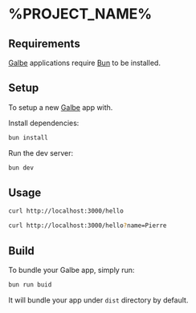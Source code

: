 # %PROJECT_NAME%

## Requirements

[Galbe](https://galbe.dev) applications require [Bun](https://bun.sh) to be installed.

## Setup

To setup a new [Galbe](https://galbe.dev) app with.

Install dependencies:

```bash
bun install
```

Run the dev server:

```bash
bun dev
```

## Usage

```bash
curl http://localhost:3000/hello
```

```bash
curl http://localhost:3000/hello?name=Pierre
```

## Build

To bundle your Galbe app, simply run:

```bash
bun run buid
```

It will bundle your app under `dist` directory by default.
